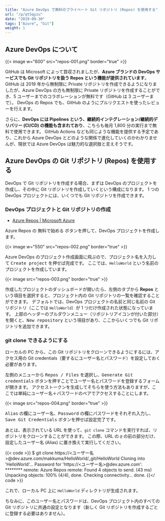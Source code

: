 ```yaml
---
title: "Azure DevOps で無料のプライベート Git リポジトリ (Repos) を使用する"
url: "/p/qt5qyzu"
date: "2019-09-30"
tags: ["Azure", "Git"]
weight: 1
---
```


Azure DevOps について
----

{{< image w="600" src="repos-001.png" border="true" >}}

GitHub は Microsoft によって買収されましたが、**Azure ブランドの DevOps サービスでも Git リポジトリを扱う Repos という機能が提供されています**。
GitHub は 2019 年から無制限に Private リポジトリを作成できるようになりましたが、Azure DevOps の方も無制限に Private リポジトリを作成することができ、5 ユーザーまでのコラボレーションが無料です（GitHub は 3 ユーザーまで）。
DevOps の Repos でも、GitHub のようにプルリクエストを使ったレビューを行えます。

さらに、**DevOps には Pipelines という、継続的インテグレーション/継続的デリバリー (CI/CD) の機能も含まれており**、こちらも毎月 1,800 分の実行まで無料で使用できます。
GitHub Actions なども同じような機能を提供する予定であり、これから Azure DevOps とどのような関係で進化していくのかわかりませんが、現状では Azure DevOps は魅力的な選択肢と言えそうです。


Azure DevOps の Git リポジトリ (Repos) を使用する
----

DevOps で Git リポジトリを作成する場合、まずは DevOps のプロジェクトを作成し、その中に Git リポジトリを作成していくという構成になります。
1 つの DevOps プロジェクトには、いくつでも Git リポジトリを作成できます。

### DevOps プロジェクトと Git リポジトリの作成

- [Azure Repos | Microsoft Azure](https://azure.microsoft.com/ja-jp/services/devops/repos/)

Azure Repos の <samp>無料で始める</samp> ボタンを押して、DevOps プロジェクトを作成します。

{{< image w="550" src="repos-002.png" border="true" >}}

Azure DevOps のプロジェクト作成画面に飛ぶので、プロジェクト名を入力して <samp>Create project</samp> を押せば完成です。
ここでは、`HelloWorld` という名前のプロジェクトを作成しています。

{{< image src="repos-003.png" border="true" >}}

作成したプロジェクトのダッシュボードが開いたら、左側のタブから **Repos** という項目を選択すると、プロジェクト内の Git リポジトリの一覧を確認することができます。
デフォルトでは、DevOps プロジェクトの名前と同じ名前の Git リポジトリ（ここでは `HelloWorld`）が 1 つだけ作成された状態になっています。
上部のヘッダーのプルダウンメニュー（リポジトリアイコンが付いた部分）を開くと、<samp>New repository</samp> という項目があり、ここからいくつでも Git リポジトリを追加できます。


### git clone できるようにする

ローカルの PC から、この Git リポジトリをクローンできるようにするには、アクセス用の Git credentials（要するにユーザー名とパスワード）を設定しておく必要があります。

左側のメニューから <samp>Repos / Files</samp> を選択し、<samp>Generate Git credentials</samp> ボタンを押すことでユーザー名とパスワードを登録するフォームが開きます。
アクセストークンを生成してそちらを使う方法もありますが、ここでは単純にユーザー名＋パスワードのペアでアクセスすることにします。

{{< image src="repos-004.png" border="true" >}}

<samp>Alias</samp> の欄にユーザー名、<samp>Password</samp> の欄にパスワードをそれぞれ入力し、<samp>Save Git Credentials</samp> ボタンを押せば設定完了です。

あとは、表示されている URL を使って、`git clone` コマンドを実行すれば、リポジトリをクローンすることができます。
この際、URL の `@` の前の部分だけ、設定したユーザー名 (Alias) に置き換えて実行してください。

{{< code >}}
$ git clone https://<ユーザー名>@dev.azure.com/makkuma/HelloWorld/_git/HelloWorld
Cloning into 'HelloWorld'...
Password for 'https://<ユーザー名>@dev.azure.com': ********
remote: Azure Repos
remote: Found 4 objects to send. (43 ms)
Unpacking objects: 100% (4/4), done.
Checking connectivity... done.
{{</ code >}}

これで、ローカル PC 上に `HelloWorld` ディレクトリが生成されます。

ちなみに、このユーザー名とパスワードは、DevOps プロジェクト内のすべての Git リポジトリに共通の設定となります（新しく Git リポジトリを作成するごとに登録する必要はありません）。

